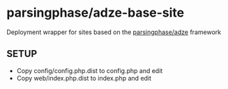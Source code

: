 # parsingphase/adze-base-site #

Deployment wrapper for sites based on the [parsingphase/adze](https://github.com/parsingphase/adze) framework

## SETUP

 - Copy config/config.php.dist to config.php and edit
 - Copy web/index.php.dist to index.php and edit
